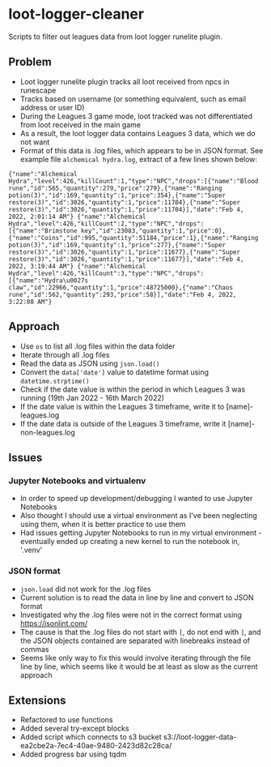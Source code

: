 # loot-logger-cleaner
Scripts to filter out leagues data from loot logger runelite plugin.

## Problem
- Loot logger runelite plugin tracks all loot received from npcs in runescape
- Tracks based on username (or something equivalent, such as email address or user ID)
- During the Leagues 3 game mode, loot tracked was not differentiated from loot received in the main game
- As a result, the loot logger data contains Leagues 3 data, which we do not want
- Format of this data is .log files, which appears to be in JSON format. See example file `alchemical hydra.log`, extract of a few lines shown below:

`{"name":"Alchemical Hydra","level":426,"killCount":1,"type":"NPC","drops":[{"name":"Blood rune","id":565,"quantity":279,"price":279},{"name":"Ranging potion(3)","id":169,"quantity":1,"price":354},{"name":"Super restore(3)","id":3026,"quantity":1,"price":11704},{"name":"Super restore(3)","id":3026,"quantity":1,"price":11704}],"date":"Feb 4, 2022, 2:01:14 AM"}
{"name":"Alchemical Hydra","level":426,"killCount":2,"type":"NPC","drops":[{"name":"Brimstone key","id":23083,"quantity":1,"price":0},{"name":"Coins","id":995,"quantity":51184,"price":1},{"name":"Ranging potion(3)","id":169,"quantity":1,"price":277},{"name":"Super restore(3)","id":3026,"quantity":1,"price":11677},{"name":"Super restore(3)","id":3026,"quantity":1,"price":11677}],"date":"Feb 4, 2022, 3:19:44 AM"}
{"name":"Alchemical Hydra","level":426,"killCount":3,"type":"NPC","drops":[{"name":"Hydra\u0027s claw","id":22966,"quantity":1,"price":48725000},{"name":"Chaos rune","id":562,"quantity":293,"price":58}],"date":"Feb 4, 2022, 3:22:08 AM"}`

## Approach
- Use `os` to list all .log files within the data folder
- Iterate through all .log files
- Read the data as JSON using `json.load()`
- Convert the `data['date']` value to datetime format using `datetime.strptime()`
- Check if the date value is within the period in which Leagues 3 was running (19th Jan 2022 - 16th March 2022)
- If the date value is within the Leagues 3 timeframe, write it to [name]-leagues.log
- If the date data is outside of the Leagues 3 timeframe, write it [name]-non-leagues.log

## Issues

### Jupyter Notebooks and virtualenv
- In order to speed up development/debugging I wanted to use Jupyter Notebooks
- Also thought I should use a virtual environment as I've been neglecting using them, when it is better practice to use them
- Had issues getting Jupyter Notebooks to run in my virtual environment - eventually ended up creating a new kernel to run the notebook in, '.venv'

### JSON format
- `json.load` did not work for the .log files
- Current solution is to read the data in line by line and convert to JSON format
- Investigated why the .log files were not in the correct format using https://jsonlint.com/
- The cause is that the .log files do not start with `[`, do not end with `]`, and the JSON objects contained are separated with linebreaks instead of commas
- Seems like only way to fix this would involve iterating through the file line by line, which seems like it would be at least as slow as the current approach

## Extensions
- Refactored to use functions
- Added several try-except blocks
- Added script which connects to s3 bucket s3://loot-logger-data-ea2cbe2a-7ec4-40ae-9480-2423d82c28ca/
- Added progress bar using tqdm